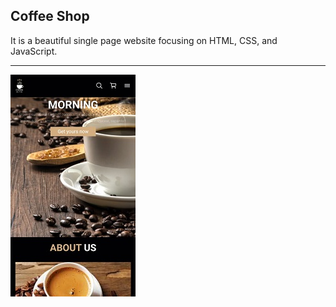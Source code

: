 ## Coffee Shop
It is a beautiful single page website focusing on HTML, CSS, and JavaScript.

---

 ![image](image.jpg)
